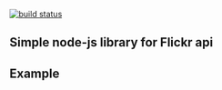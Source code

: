 [![build status](https://secure.travis-ci.org/smurthas/flickr-js.png)](http://travis-ci.org/smurthas/flickr-js)
## Simple node-js library for Flickr api

## Example

```javascript

```